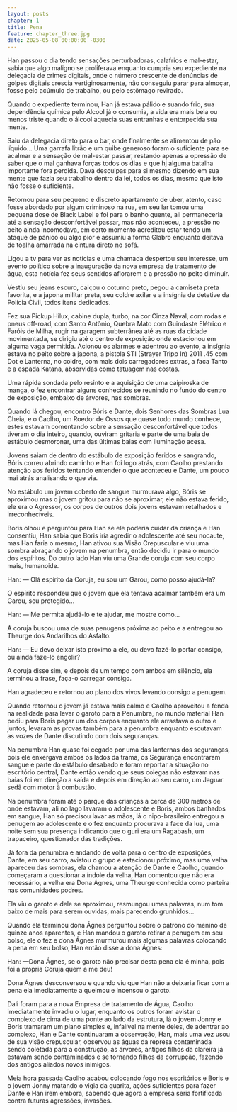 ```yaml
---
layout: posts
chapter: 1
title: Pena
feature: chapter_three.jpg
date: 2025-05-08 00:00:00 -0300
---
```


Han passou o dia tendo sensações perturbadoras, calafrios e mal-estar, sabia que algo maligno se proliferava enquanto cumpria seu expediente na delegacia de crimes digitais, onde o número crescente de denúncias de golpes digitais crescia vertiginosamente, não conseguiu parar para almoçar, fosse pelo acúmulo de trabalho, ou pelo estômago revirado.

Quando o expediente terminou, Han já estava pálido e suando frio, sua dependência química pelo Alcool já o consumia, a vida era mais bela ou menos triste quando o álcool aquecia suas entranhas e entorpecida sua mente.

Saiu da delegacia direto para o bar, onde finalmente se alimentou de pão líquido...
Uma garrafa litrão e um quibe generoso foram o suficiente para se acalmar e a sensação de mal-estar passar, restando apenas a opressão de saber que o mal ganhava forças todos os dias e que hj alguma batalha importante fora perdida.
Dava desculpas para si mesmo dizendo em sua mente que fazia seu trabalho dentro da lei, todos os dias, mesmo que isto não fosse o suficiente.

Retornou para seu pequeno e discreto apartamento de uber, atento, caso fosse abordado por algum criminoso na rua, em seu lar tomou uma pequena dose de Black Label e foi para o banho quente, ali permaneceria até a sensação desconfortável passar, mas não aconteceu, a pressão no peito ainda incomodava, em certo momento acreditou estar tendo um ataque de pânico ou algo pior e assumiu a forma Glabro enquanto deitava de toalha amarrada na cintura direto no sofá.

Ligou a tv para ver as notícias e uma chamada despertou seu interesse, um evento político sobre a inauguração da nova empresa de tratamento de água, esta notícia fez seus sentidos aflorarem e a pressão no peito diminuir.

Vestiu seu jeans escuro, calçou o coturno preto, pegou a camiseta preta favorita, e a japona militar preta, seu coldre axilar e a insígnia de detetive da Polícia Civil, todos itens dedicados.

Fez sua Pickup Hilux, cabine dupla, turbo, na cor Cinza Naval, com rodas e pneus off-road, com Santo Antônio, Quebra Mato com Guindaste Elétrico e Faróis de Milha, rugir na garagem subterrânea até as ruas da cidade movimentada, se dirigiu até o centro de exposição onde estacionou em alguma vaga permitida. Acionou os alarmes e adentrou ao evento, a insígnia estava no peito sobre a japona, a pistola STI (Strayer Tripp In) 2011 .45 com Dot e Lanterna, no coldre, com mais dois carregadores extras, a faca Tanto e a espada Katana, absorvidas como tatuagem nas costas.

Uma rápida sondada pelo resinto e a aquisição de uma caipiroska de manga, o fez encontrar alguns conhecidos se reunindo no fundo do centro de exposição, embaixo de árvores, nas sombras.

Quando lá chegou, encontro Bóris e Dante, dois Senhores das Sombras Lua Cheia, e o Caolho, um Roedor de Ossos que quase todo mundo conhece, estes estavam comentando sobre a sensação desconfortável que todos tiveram o dia inteiro, quando, ouviram gritaria e parte de uma baia de estábulo desmoronar, uma das últimas baias com iluminação acesa.

Jovens saiam de dentro do estábulo de exposição feridos e sangrando, Bóris correu abrindo caminho e Han foi logo atrás, com Caolho prestando atenção aos feridos tentando entender o que aconteceu e Dante, um pouco mai atrás analisando o que via.

No estábulo um jovem coberto de sangue murmurava algo, Bóris se aproximou mas o jovem gritou para não se aproximar, ele não estava ferido, ele era o Agressor, os corpos de outros dois jovens estavam retalhados e irreconhecíveis.

Boris olhou e perguntou para Han se ele poderia cuidar da criança e Han consentiu, Han sabia que Boris iria agredir o adolescente até seu nocaute, mas Han faria o mesmo, Han ativou sua Visão Crepuscular e viu uma sombra abraçando o jovem na penumbra, então decidiu ir para o mundo dos espíritos.
Do outro lado Han viu uma Grande coruja com seu corpo mais, humanoide.

Han: — Olá espírito da Coruja, eu sou um Garou, como posso ajudá-la?

O espírito respondeu que o jovem que ela tentava acalmar também era um Garou, seu protegido...

Han: — Me permita ajudá-lo e te ajudar, me mostre como...

A coruja buscou uma de suas penugens próxima ao peito e a entregou ao Theurge dos Andarilhos do Asfalto.

Han: — Eu devo deixar isto próximo a ele, ou devo fazê-lo portar consigo, ou ainda fazê-lo engolir?

A coruja disse sim, e depois de um tempo com ambos em silêncio, ela terminou a frase, faça-o carregar consigo.

Han agradeceu e retornou ao plano dos vivos levando consigo a penugem.

Quando retornou o jovem já estava mais calmo e Caolho aproveitou a fenda na realidade para levar o garoto para a Penumbra, no mundo material Han pediu para Boris pegar um dos corpos enquanto ele arrastava o outro e juntos, levaram as provas também para a penumbra enquanto escutavam as vozes de Dante discutindo com dois seguranças.

Na penumbra Han quase foi cegado por uma das lanternas dos seguranças, pois ele enxergava ambos os lados da trama, os Segurança encontraram sangue e parte do estábulo desabado e foram reportar a situação no escritório central, Dante então vendo que seus colegas não estavam nas baias foi em direção a saída e depois em direção ao seu carro, um Jaguar sedã com motor à combustão.

Na penumbra foram até o parque das crianças a cerca de 300 metros de onde estavam, ali no lago lavaram o adolescente e Boris, ambos banhados em sangue, Han só precisou lavar as mãos, lá o nipo-brasileiro entregou a penugem ao adolescente e o fez enquanto procurava a face da lua, uma noite sem sua presença indicando que o guri era um Ragabash, um trapaceiro, questionador das tradições.

Já fora da penumbra e andando de volta para o centro de exposições, Dante, em seu carro, avistou o grupo e estacionou próximo, mas uma velha apareceu das sombras, ela chamou a atenção de Dante e Caolho, quando começaram a questionar a índole da velha, Han comentou que não era necessário, a velha era Dona Ágnes, uma Theurge conhecida como parteira nas comunidades podres.

Ela viu o garoto e dele se aproximou, resmungou umas palavras, num tom baixo de mais para serem ouvidas, mais parecendo grunhidos...

Quando ela terminou dona Ágnes perguntou sobre o patrono do menino de quinze anos aparentes, e Han mandou o garoto retirar a penugem em seu bolso, ele o fez e dona Ágnes murmurou mais algumas palavras colocando a pena em seu bolso, Han então disse a dona Ágnes:

Han: —Dona Ágnes, se o garoto não precisar desta pena ela é minha, pois foi a própria Coruja quem a me deu!

Dona Ágnes desconversou e quando viu que Han não a deixaria ficar com a pena ela imediatamente a queimou e incensou o garoto.

Dali foram para a nova Empresa de tratamento de Água, Caolho imediatamente invadiu o lugar, enquanto os outros foram avistar o complexo de cima de uma ponte ao lado da estrutura, lá o jovem Jonny e Boris tramaram um plano simples e, infalível na mente deles, de adentrar ao complexo, Han e Dante continuaram a observação, Han, mais uma vez usou de sua visão crepuscular, observou as águas da represa contaminada sendo coletada para a construção, as árvores, antigos filhos da clareira já estavam sendo contaminados e se tornando filhos da corrupção, fazendo dos antigos aliados novos inimigos.

Meia hora passada Caolho acabou colocando fogo nos escritórios e Boris e o jovem Jonny matando o vigia da guarita, ações suficientes para fazer Dante e Han irem embora, sabendo que agora a empresa seria fortificada contra futuras agressões, invasões.
